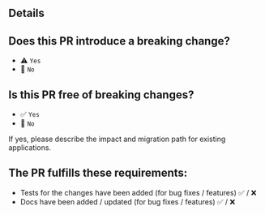 
## Details


## Does this PR introduce a breaking change?

* ⚠️ `Yes`
* 💚 `No`

## Is this PR free of breaking changes?

* ✅ `Yes`
* 🚨 `No`

If yes, please describe the impact and migration path for existing applications.

## The PR fulfills these requirements:
* Tests for the changes have been added (for bug fixes / features) ✅ / ❌
* Docs have been added / updated (for bug fixes / features) ✅ / ❌
